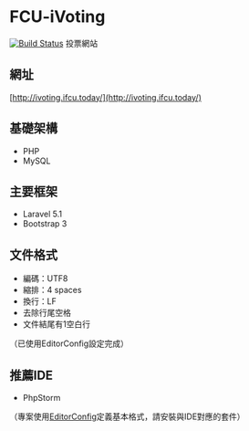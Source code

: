 # FCU-iVoting
[![Build Status](https://travis-ci.org/HackerSir/FCU-iVoting.svg?branch=master)](https://travis-ci.org/HackerSir/FCU-iVoting)
投票網站

## 網址
[http://ivoting.ifcu.today/](http://ivoting.ifcu.today/)

## 基礎架構
- PHP
- MySQL

## 主要框架
- Laravel 5.1
- Bootstrap 3

## 文件格式
- 編碼：UTF8
- 縮排：4 spaces
- 換行：LF
- 去除行尾空格
- 文件結尾有1空白行

（已使用EditorConfig設定完成）

## 推薦IDE
- PhpStorm

（專案使用[EditorConfig](http://editorconfig.org/)定義基本格式，請安裝與IDE對應的套件）
